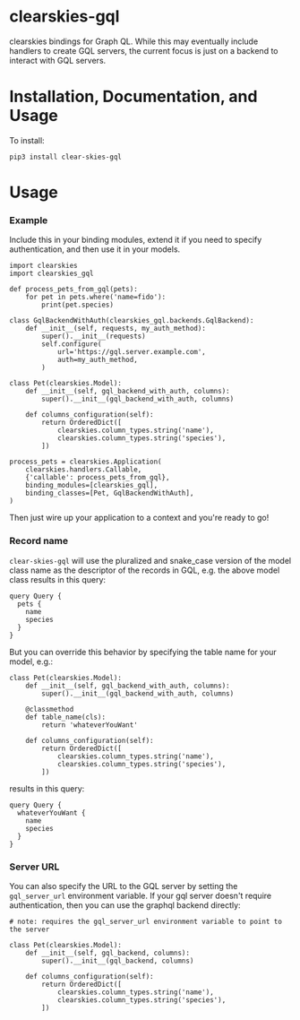 # clearskies-gql

clearskies bindings for Graph QL.  While this may eventually include handlers to create GQL servers, the current focus is just on a backend to interact with GQL servers.

# Installation, Documentation, and Usage

To install:

```
pip3 install clear-skies-gql
```

# Usage

### Example

Include this in your binding modules, extend it if you need to specify authentication, and then use it in your models.

```
import clearskies
import clearskies_gql

def process_pets_from_gql(pets):
    for pet in pets.where('name=fido'):
        print(pet.species)

class GqlBackendWithAuth(clearskies_gql.backends.GqlBackend):
    def __init__(self, requests, my_auth_method):
        super().__init__(requests)
        self.configure(
            url='https://gql.server.example.com',
            auth=my_auth_method,
        )

class Pet(clearskies.Model):
    def __init__(self, gql_backend_with_auth, columns):
        super().__init__(gql_backend_with_auth, columns)

    def columns_configuration(self):
        return OrderedDict([
            clearskies.column_types.string('name'),
            clearskies.column_types.string('species'),
        ])

process_pets = clearskies.Application(
    clearskies.handlers.Callable,
    {'callable': process_pets_from_gql},
    binding_modules=[clearskies_gql],
    binding_classes=[Pet, GqlBackendWithAuth],
)
```

Then just wire up your application to a context and you're ready to go!

### Record name

`clear-skies-gql` will use the pluralized and snake_case version of the model class name as the descriptor of the records in GQL, e.g. the above model class results in this query:

```
query Query {
  pets {
    name
    species
  }
}
```

But you can override this behavior by specifying the table name for your model, e.g.:

```
class Pet(clearskies.Model):
    def __init__(self, gql_backend_with_auth, columns):
        super().__init__(gql_backend_with_auth, columns)

    @classmethod
    def table_name(cls):
        return 'whateverYouWant'

    def columns_configuration(self):
        return OrderedDict([
            clearskies.column_types.string('name'),
            clearskies.column_types.string('species'),
        ])
```

results in this query:

```
query Query {
  whateverYouWant {
    name
    species
  }
}
```

### Server URL

You can also specify the URL to the GQL server by setting the `gql_server_url` environment variable.  If your gql server doesn't require authentication, then you can use the graphql backend directly:

```
# note: requires the gql_server_url environment variable to point to the server

class Pet(clearskies.Model):
    def __init__(self, gql_backend, columns):
        super().__init__(gql_backend, columns)

    def columns_configuration(self):
        return OrderedDict([
            clearskies.column_types.string('name'),
            clearskies.column_types.string('species'),
        ])
```
